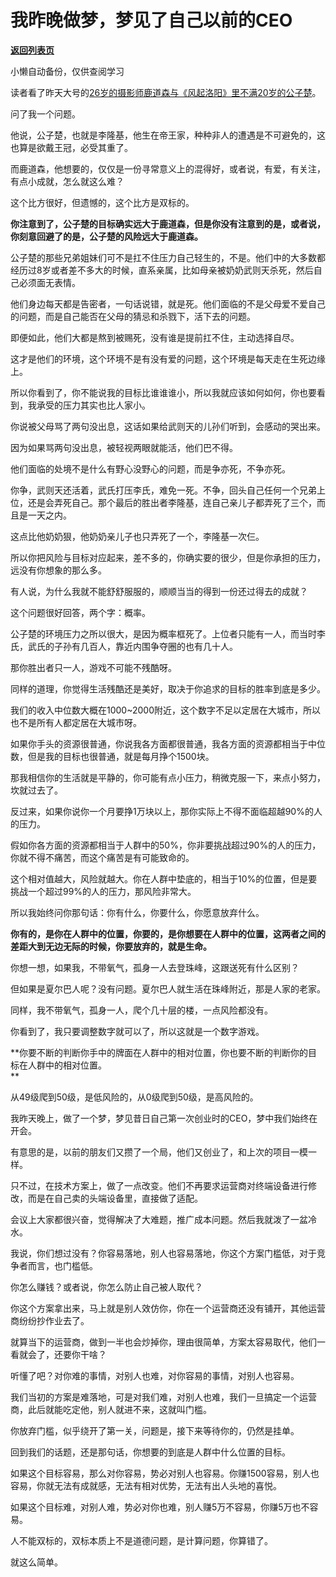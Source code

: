# 我昨晚做梦，梦见了自己以前的CEO

[**返回列表页**](/gzh/记忆承载3)

小懒自动备份，仅供查阅学习

读者看了昨天大号的[26岁的摄影师鹿道森与《风起洛阳》里不满20岁的公子楚](http://mp.weixin.qq.com/s?__biz=MzU0MjYwNDU2Mw==&mid=2247502661&idx=1&sn=7393408a0d44306fc2a337e9bf15e267&chksm=fb1aa739cc6d2e2f888f3b418c5feaa629ab2b9bcf5b1273c53aa1a76832ae89454830141cba&scene=21#wechat_redirect)。  

  

问了我一个问题。

  

他说，公子楚，也就是李隆基，他生在帝王家，种种非人的遭遇是不可避免的，这也算是欲戴王冠，必受其重了。

  

而鹿道森，他想要的，仅仅是一份寻常意义上的混得好，或者说，有爱，有关注，有点小成就，怎么就这么难？  

  

这个比方很好，但遗憾的，这个比方是双标的。  

  

 **你注意到了，公子楚的目标确实远大于鹿道森，但是你没有注意到的是，或者说，你刻意回避了的是，公子楚的风险远大于鹿道森。**

  

公子楚的那些兄弟姐妹们可不是扛不住压力自己轻生的，不是。他们中的大多数都经历过8岁或者差不多大的时候，直系亲属，比如母亲被奶奶武则天杀死，然后自己必须面无表情。  

  

他们身边每天都是告密者，一句话说错，就是死。他们面临的不是父母爱不爱自己的问题，而是自己能否在父母的猜忌和杀戮下，活下去的问题。

  

即便如此，他们大都是熬到被赐死，没有谁是提前扛不住，主动选择自尽。  

  

这才是他们的环境，这个环境不是有没有爱的问题，这个环境是每天走在生死边缘上。

  

所以你看到了，你不能说我的目标比谁谁谁小，所以我就应该如何如何，你也要看到，我承受的压力其实也比人家小。  

  

你说被父母骂了两句没出息，这话如果给武则天的儿孙们听到，会感动的哭出来。  

  

因为如果骂两句没出息，被轻视两眼就能活，他们巴不得。  

  

他们面临的处境不是什么有野心没野心的问题，而是争亦死，不争亦死。

  

你争，武则天还活着，武氏打压李氏，难免一死。不争，回头自己任何一个兄弟上位，还是会弄死自己。那个最后的胜出者李隆基，连自己亲儿子都弄死了三个，而且是一天之内。  

  

这点比他奶奶狠，他奶奶亲儿子也只弄死了一个，李隆基一次仨。  

  

所以你把风险与目标对应起来，差不多的，你确实要的很少，但是你承担的压力，远没有你想象的那么多。  

  

有人说，为什么我就不能舒舒服服的，顺顺当当的得到一份还过得去的成就？  

  

这个问题很好回答，两个字：概率。  

  

公子楚的环境压力之所以很大，是因为概率框死了。上位者只能有一人，而当时李氏，武氏的子孙有几百人，靠近内围争夺圈的也有几十人。  

  

那你胜出者只一人，游戏不可能不残酷呀。  

  

同样的道理，你觉得生活残酷还是美好，取决于你追求的目标的胜率到底是多少。  

  

我们的收入中位数大概在1000~2000附近，这个数字不足以定居在大城市，所以也不是所有人都定居在大城市呀。  

  

如果你手头的资源很普通，你说我各方面都很普通，我各方面的资源都相当于中位数，但是我的目标也很普通，就是每月挣个1500块。

  

那我相信你的生活就是平静的，你可能有点小压力，稍微克服一下，来点小努力，坎就过去了。

  

反过来，如果你说你一个月要挣1万块以上，那你实际上不得不面临超越90%的人的压力。  

  

假如你各方面的资源都相当于人群中的50%，你非要挑战超过90%的人的压力，你就不得不痛苦，而这个痛苦是有可能致命的。  

  

这个相对值越大，风险就越大。你在人群中垫底的，相当于10%的位置，但是要挑战一个超过99%的人的压力，那风险非常大。

  

所以我始终问你那句话：你有什么，你要什么，你愿意放弃什么。

  

 **你有的，是你在人群中的位置，你要的，是你想要在人群中的位置，这两者之间的差距大到无边无际的时候，你要放弃的，就是生命。**

  

你想一想，如果我，不带氧气，孤身一人去登珠峰，这跟送死有什么区别？

  

但如果是夏尔巴人呢？没有问题。夏尔巴人就生活在珠峰附近，那是人家的老家。

  

同样，我不带氧气，孤身一人，爬个几十层的楼，一点风险都没有。  

  

你看到了，我只要调整数字就可以了，所以这就是一个数字游戏。  

  

 **你要不断的判断你手中的牌面在人群中的相对位置，你也要不断的判断你的目标在人群中的相对位置。  
**

  

从49级爬到50级，是低风险的，从0级爬到50级，是高风险的。

  

我昨天晚上，做了一个梦，梦见昔日自己第一次创业时的CEO，梦中我们始终在开会。  

  

有意思的是，以前的朋友们又攒了一个局，他们又创业了，和上次的项目一模一样。

  

只不过，在技术方案上，做了一点改变。他们不再要求运营商对终端设备进行修改，而是在自己卖的头端设备里，直接做了适配。

  

会议上大家都很兴奋，觉得解决了大难题，推广成本问题。然后我就泼了一盆冷水。

  

我说，你们想过没有？你容易落地，别人也容易落地，你这个方案门槛低，对于竞争者而言，也门槛低。

  

你怎么赚钱？或者说，你怎么防止自己被人取代？  

  

你这个方案拿出来，马上就是别人效仿你，你在一个运营商还没有铺开，其他运营商纷纷抄作业去了。  

  

就算当下的运营商，做到一半也会炒掉你，理由很简单，方案太容易取代，他们一看就会了，还要你干啥？  

  

听懂了吧？对你难的事情，对别人也难，对你容易的事情，对别人也容易。  

  

我们当初的方案是难落地，可是对我们难，对别人也难，我们一旦搞定一个运营商，此后就能吃定他，别人就进不来，这就叫门槛。

  

你放弃门槛，似乎绕开了第一关，问题是，接下来等待你的，仍然是挂单。

  

回到我们的话题，还是那句话，你想要的到底是人群中什么位置的目标。  

  

如果这个目标容易，那么对你容易，势必对别人也容易。你赚1500容易，别人也容易，你就无法有成就感，无法有相对优势，无法有出人头地的喜悦。

  

如果这个目标难，对别人难，势必对你也难，别人赚5万不容易，你赚5万也不容易。  

  

人不能双标的，双标本质上不是道德问题，是计算问题，你算错了。

  

就这么简单。

